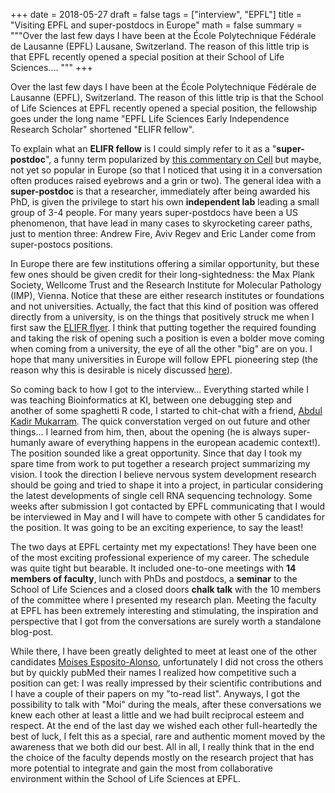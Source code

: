 +++
date = 2018-05-27
draft = false
tags = ["interview", "EPFL"]
title = "Visiting EPFL and super-postdocs in Europe"
math = false
summary = """Over the last few days I have been at the École Polytechnique Fédérale de Lausanne (EPFL) Lausane, Switzerland. The reason of this little trip is that EPFL recently opened a special position at their School of Life Sciences....
"""
+++

Over the last few days I have been at the École Polytechnique Fédérale de Lausanne (EPFL), Switzerland. The reason of this little trip is that the School of Life Sciences at EPFL recently opened a special position, the fellowship goes under the long name "EPFL Life Sciences Early Independence Research Scholar" shortened "ELIFR fellow".

To explain what an **ELIFR fellow** is I could simply refer to it as a "**super-postdoc**", a funny term popularized by [this commentary on Cell](https://www.cell.com/cell/fulltext/S0092-8674(07)00316-9) but maybe, not yet so popular in Europe (so that I noticed that using it in a conversation often produces raised eyebrows and a grin or two). The general idea with a **super-postdoc** is that a researcher, immediately after being awarded his PhD, is given the privilege to start his own **independent lab** leading a small group of 3-4 people. For many years super-postdocs have been a US phenomenon, that have lead in many cases to skyrocketing career paths, just to mention three: Andrew Fire, Aviv Regev and Eric Lander come from super-postocs positions.

In Europe there are few institutions offering a similar opportunity, but these few ones should be given credit for their long-sightedness: the Max Plank Society, Wellcome Trust and the Research Institute for Molecular Pathology (IMP), Vienna. Notice that these are either research institutes or foundations and not universities. Actually, the fact that this kind of position was offered directly from a university, is on the things that positively struck me when I first saw the [ELIFR flyer](https://elifr.epfl.ch/?page=Home). I think that putting together the required founding and taking the risk of opening such a position is even a bolder move coming when coming from a university, the eye of all the other "big" are on you. I hope that many universities in Europe will follow EPFL pioneering step (the reason why this is desirable is nicely discussed [here]((https://www.cell.com/cell/fulltext/S0092-8674(07)00316-9))).

So coming back to how I got to the interview... Everything started while I was teaching Bioinformatics at KI, between one debugging step and another of some spaghetti R code, I started to chit-chat with a friend, [Abdul Kadir Mukarram](https://www.daublab.org/people/). The quick converstation verged on out future and other things... I learned from him, then, about the opening (he is always super-humanly aware of everything happens in the european academic context!). The position sounded like a great opportunity. Since that day I took my spare time from work to put together a research project summarizing my vision. I took  the direction I believe nervous system development research should be going and tried to shape it into a project, in particular considering the latest developments of single cell RNA sequencing technology. Some weeks after submission I got contacted by EPFL communicating that I would be interviewed in May and I will have to compete with other 5 candidates for the position. It was going to be an exciting experience, to say the least!

The two days at EPFL certainty met my expectations! They have been one of the most exciting professional experience of my career. The schedule was quite tight but bearable. It included one-to-one meetings with **14 members of faculty**, lunch with PhDs and postdocs, a **seminar** to the School of Life Sciences and a closed doors **chalk talk** with the 10 members of the committee where I presented my research plan. Meeting the faculty at EPFL has been extremely interesting and stimulating, the inspiration and perspective that I got from the conversations are surely worth a standalone blog-post.

While there, I have been greatly delighted to meet at least one of the other candidates [Moises Esposito-Alonso](https://moisesexpositoalonso.org/), unfortunately I did not cross the others but by quickly pubMed their names I realized how competitive such a position can get: I was really impressed by their scientific contributions and I have a couple of their papers on my "to-read list". Anyways, I got the possibility to talk with "Moi" during the meals, after these conversations we knew each other at least a little and we had built reciprocal esteem and respect. At the end of the last day we wished each other full-heartedly the best of luck, I felt this as a special, rare and authentic moment moved by the awareness that we both did our best. All in all, I really think that in the end the choice of the faculty depends mostly on the research project that has more potential to integrate and gain the most from collaborative environment within the School of Life Sciences at EPFL.